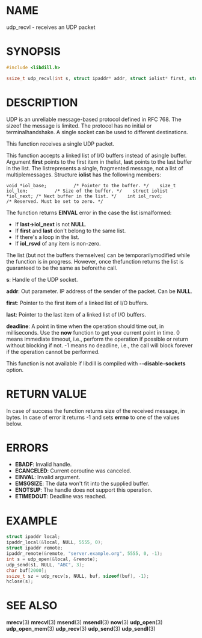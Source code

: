 # NAME

udp_recvl - receives an UDP packet

# SYNOPSIS

```c
#include <libdill.h>

ssize_t udp_recvl(int s, struct ipaddr* addr, struct iolist* first, struct iolist* last, int64_t deadline);
```

# DESCRIPTION

UDP is an unreliable message-based protocol defined in RFC 768. The sizeof the message is limited. The protocol has no initial or terminalhandshake. A single socket can be used to different destinations.

This function receives a single UDP packet.

This function accepts a linked list of I/O buffers instead of asingle buffer. Argument **first** points to the first item in thelist, **last** points to the last buffer in the list. The listrepresents a single, fragmented message, not a list of multiplemessages. Structure **iolist** has the following members:

    void *iol_base;          /* Pointer to the buffer. */    size_t iol_len;          /* Size of the buffer. */    struct iolist *iol_next; /* Next buffer in the list. */    int iol_rsvd;            /* Reserved. Must be set to zero. */

The function returns **EINVAL** error in the case the list ismalformed:

* If **last->iol_next** is not **NULL**.
* If **first** and **last** don't belong to the same list.
* If there's a loop in the list.
* If **iol_rsvd** of any item is non-zero.

The list (but not the buffers themselves) can be temporarilymodified while the function is in progress. However, once thefunction returns the list is guaranteed to be the same as beforethe call.

**s**: Handle of the UDP socket.

**addr**: Out parameter. IP address of the sender of the packet. Can be **NULL**.

**first**: Pointer to the first item of a linked list of I/O buffers.

**last**: Pointer to the last item of a linked list of I/O buffers.

**deadline**: A point in time when the operation should time out, in milliseconds. Use the **now** function to get your current point in time. 0 means immediate timeout, i.e., perform the operation if possible or return without blocking if not. -1 means no deadline, i.e., the call will block forever if the operation cannot be performed.

This function is not available if libdill is compiled with **--disable-sockets** option.

# RETURN VALUE

In case of success the function returns size of the received message, in bytes. In case of error it returns -1 and sets **errno** to one of the values below.

# ERRORS

* **EBADF**: Invalid handle.
* **ECANCELED**: Current coroutine was canceled.
* **EINVAL**: Invalid argument.
* **EMSGSIZE**: The data won't fit into the supplied buffer.
* **ENOTSUP**: The handle does not support this operation.
* **ETIMEDOUT**: Deadline was reached.

# EXAMPLE

```c
struct ipaddr local;
ipaddr_local(&local, NULL, 5555, 0);
struct ipaddr remote;
ipaddr_remote(&remote, "server.example.org", 5555, 0, -1);
int s = udp_open(&local, &remote);
udp_send(s1, NULL, "ABC", 3);
char buf[2000];
ssize_t sz = udp_recv(s, NULL, buf, sizeof(buf), -1);
hclose(s);
```

# SEE ALSO

**mrecv**(3) **mrecvl**(3) **msend**(3) **msendl**(3) **now**(3) **udp_open**(3) **udp_open_mem**(3) **udp_recv**(3) **udp_send**(3) **udp_sendl**(3) 

